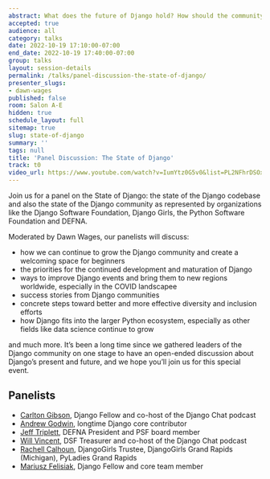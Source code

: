 ```yaml
---
abstract: What does the future of Django hold? How should the community grow?
accepted: true
audience: all
category: talks
date: 2022-10-19 17:10:00-07:00
end_date: 2022-10-19 17:40:00-07:00
group: talks
layout: session-details
permalink: /talks/panel-discussion-the-state-of-django/
presenter_slugs:
- dawn-wages
published: false
room: Salon A-E
hidden: true
schedule_layout: full
sitemap: true
slug: state-of-django
summary: ''
tags: null
title: 'Panel Discussion: The State of Django'
track: t0
video_url: https://www.youtube.com/watch?v=IumYtz0G5v0&list=PL2NFhrDSOxgUoF-4F2MdAFvOK1wOrNdqB
---
```


Join us for a panel on the State of Django: the state of the Django codebase and also the state of the Django community as represented by organizations like the Django Software Foundation, Django Girls, the Python Software Foundation and DEFNA.

Moderated by Dawn Wages, our panelists will discuss:

- how we can continue to grow the Django community and create a welcoming space for beginners
- the priorities for the continued development and maturation of Django
- ways to improve Django events and bring them to new regions worldwide, especially in the COVID landscapee
- success stories from Django communities
- concrete steps toward better and more effective diversity and inclusion efforts
- how Django fits into the larger Python ecosystem, especially as other fields like data science continue to grow

and much more. It’s been a long time since we gathered leaders of the Django community on one stage to have an open-ended discussion about Django’s present and future, and we hope you’ll join us for this special event.

## Panelists

- [Carlton Gibson](/presenters/carlton-gibson/), Django Fellow and co-host of the Django Chat podcast
- [Andrew Godwin](https://aeracode.org/), longtime Django core contributor
- [Jeff Triplett](https://webology.dev/), DEFNA President and PSF board member
- [Will Vincent](https://wsvincent.com/), DSF Treasurer and co-host of the Django Chat podcast
- [Rachell Calhoun](https://www.rachellcalhoun.com/), DjangoGirls Trustee, DjangoGirls Grand Rapids (Michigan), PyLadies Grand Rapids
- [Mariusz Felisiak](https://twitter.com/MariuszFelisiak), Django Fellow and core team member
